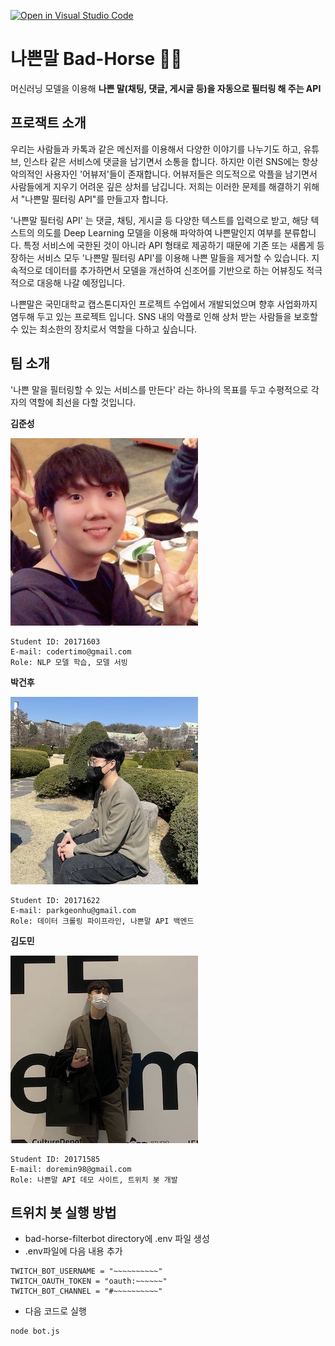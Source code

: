 [![Open in Visual Studio Code](https://classroom.github.com/assets/open-in-vscode-f059dc9a6f8d3a56e377f745f24479a46679e63a5d9fe6f495e02850cd0d8118.svg)](https://classroom.github.com/online_ide?assignment_repo_id=7011123&assignment_repo_type=AssignmentRepo)
# 나쁜말 Bad-Horse 🤬🐴 

머신러닝 모델을 이용해 **나쁜 말(채팅, 댓글, 게시글 등)을 자동으로 필터링 해 주는 API**
## 프로잭트 소개

우리는 사람들과 카톡과 같은 메신저를 이용해서 다양한 이야기를 나누기도 하고, 유튜브, 인스타 같은 서비스에 댓글을 남기면서 소통을 합니다.
하지만 이런 SNS에는 항상 악의적인 사용자인 '어뷰저'들이 존재합니다. 어뷰저들은 의도적으로 악플을 남기면서 사람들에게 지우기 어려운 깊은 상처를 남깁니다.
저희는 이러한 문제를 해결하기 위해서 "나쁜말 필터링 API"를 만들고자 합니다.

'나쁜말 필터링 API' 는 댓글, 채팅, 게시글 등 다양한 텍스트를 입력으로 받고, 해당 텍스트의 의도를 Deep Learning 모델을 이용해 파악하여 나쁜말인지 여부를 분류합니다.
특정 서비스에 국한된 것이 아니라 API 형태로 제공하기 때문에 기존 또는 새롭게 등장하는 서비스 모두 '나쁜말 필터링 API'를 이용해 나쁜 말들을 제거할 수 있습니다.
지속적으로 데이터를 추가하면서 모델을 개선하여 신조어를 기반으로 하는 어뷰징도 적극적으로 대응해 나갈 예정입니다.

나쁜말은 국민대학교 캡스톤디자인 프로젝트 수업에서 개발되었으며 향후 사업화까지 염두해 두고 있는 프로젝트 입니다.
SNS 내의 악플로 인해 상처 받는 사람들을 보호할 수 있는 최소한의 장치로서 역할을 다하고 싶습니다.

## 팀 소개

'나쁜 말을 필터링할 수 있는 서비스를 만든다' 라는 하나의 목표를 두고 수평적으로 각자의 역할에 최선을 다할 것입니다.

**김준성**

![김준성이미지](images/profile/김준성.jpg)

```
Student ID: 20171603
E-mail: codertimo@gmail.com
Role: NLP 모델 학습, 모델 서빙
```

**박건후**

![박건후이미지](images/profile/박건후.jpg)

```
Student ID: 20171622
E-mail: parkgeonhu@gmail.com
Role: 데이터 크롤링 파이프라인, 나쁜말 API 백엔드
```

**김도민**

![김도민이미지](images/profile/김도민.jpg)

```
Student ID: 20171585
E-mail: doremin98@gmail.com
Role: 나쁜말 API 데모 사이트, 트위치 봇 개발
```

## 트위치 봇 실행 방법
* bad-horse-filterbot directory에 .env 파일 생성
* .env파일에 다음 내용 추가
```
TWITCH_BOT_USERNAME = "~~~~~~~~~~"
TWITCH_OAUTH_TOKEN = "oauth:~~~~~~"
TWITCH_BOT_CHANNEL = "#~~~~~~~~~~"
```
* 다음 코드로 실행
```
node bot.js
```
